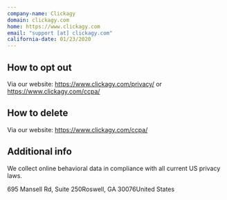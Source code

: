 ```yaml
---
company-name: Clickagy
domain: clickagy.com
home: https://www.clickagy.com
email: "support [at] clickagy.com"
california-date: 01/23/2020
---
```

## How to opt out


Via our website: https://www.clickagy.com/privacy/ or https://www.clickagy.com/ccpa/

## How to delete


Via our website: https://www.clickagy.com/ccpa/

## Additional info


We collect online behavioral data in compliance with all current US privacy laws.

695 Mansell Rd, Suite 250Roswell, GA 30076United States













